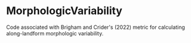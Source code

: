 # MorphologicVariability
 Code associated with Brigham and Crider's (2022) metric for calculating along-landform morphologic variability.
